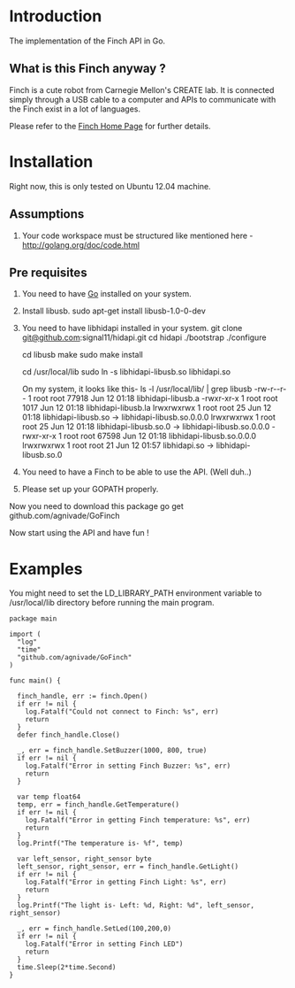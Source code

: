Introduction
============
The implementation of the Finch API in Go.

What is this Finch anyway ?
---------------------------

Finch is a cute robot from Carnegie Mellon's CREATE lab. It is connected simply through a USB cable to a computer and APIs to communicate with the Finch exist in a lot of languages.

Please refer to the [Finch Home Page](http://www.finchrobot.com/) for further details.

Installation
============

Right now, this is only tested on Ubuntu 12.04 machine.

Assumptions
-----------
1. Your code workspace must be structured like mentioned here - http://golang.org/doc/code.html

Pre requisites
--------------
1. You need to have [Go](http://golang.org/) installed on your system.
2. Install libusb.
    sudo apt-get install libusb-1.0-0-dev
2. You need to have libhidapi installed in your system.
    git clone git@github.com:signal11/hidapi.git
    cd hidapi
    ./bootstrap
    ./configure
    
    cd libusb
    make
    sudo make install

    cd /usr/local/lib
    sudo ln -s libhidapi-libusb.so libhidapi.so
    
    On my system, it looks like this-
    ls -l /usr/local/lib/ | grep libusb
    -rw-r--r-- 1 root root   77918 Jun 12 01:18 libhidapi-libusb.a
    -rwxr-xr-x 1 root root    1017 Jun 12 01:18 libhidapi-libusb.la
    lrwxrwxrwx 1 root root      25 Jun 12 01:18 libhidapi-libusb.so -> libhidapi-libusb.so.0.0.0
    lrwxrwxrwx 1 root root      25 Jun 12 01:18 libhidapi-libusb.so.0 -> libhidapi-libusb.so.0.0.0
    -rwxr-xr-x 1 root root   67598 Jun 12 01:18 libhidapi-libusb.so.0.0.0
    lrwxrwxrwx 1 root root      21 Jun 12 01:57 libhidapi.so -> libhidapi-libusb.so.0


3. You need to have a Finch to be able to use the API. (Well duh..)
4. Please set up your GOPATH properly.


Now you need to download this package
go get github.com/agnivade/GoFinch

Now start using the API and have fun !

Examples
========

You might need to set the LD_LIBRARY_PATH environment variable to /usr/local/lib directory before running the main program.

    package main

    import (
      "log"
      "time"
      "github.com/agnivade/GoFinch"
    )
    
    func main() {
    
      finch_handle, err := finch.Open()
      if err != nil {
        log.Fatalf("Could not connect to Finch: %s", err)
        return
      }
      defer finch_handle.Close()
    
      _, err = finch_handle.SetBuzzer(1000, 800, true)
      if err != nil {
        log.Fatalf("Error in setting Finch Buzzer: %s", err)
        return
      }
    
      var temp float64
      temp, err = finch_handle.GetTemperature()
      if err != nil {
        log.Fatalf("Error in getting Finch temperature: %s", err)
        return
      }
      log.Printf("The temperature is- %f", temp)
    
      var left_sensor, right_sensor byte
      left_sensor, right_sensor, err = finch_handle.GetLight()
      if err != nil {
        log.Fatalf("Error in getting Finch Light: %s", err)
        return
      }
      log.Printf("The light is- Left: %d, Right: %d", left_sensor, right_sensor)
    
      _, err = finch_handle.SetLed(100,200,0)
      if err != nil {
        log.Fatalf("Error in setting Finch LED")
        return
      }
      time.Sleep(2*time.Second)
    }



